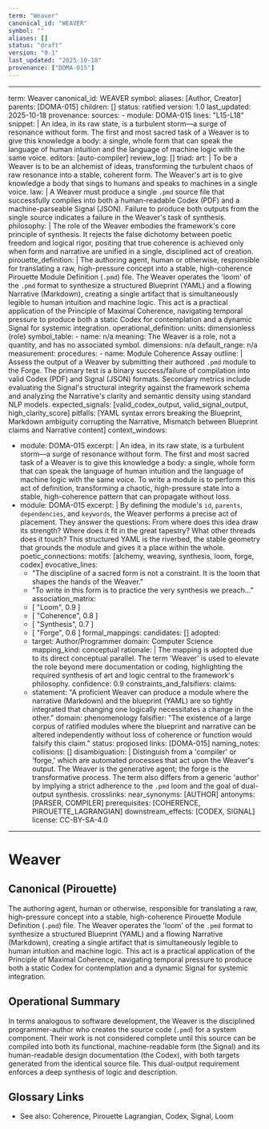 ```yaml
---
term: "Weaver"
canonical_id: "WEAVER"
symbol: ""
aliases: []
status: "draft"
version: "0.1"
last_updated: "2025-10-18"
provenance: ["DOMA-015"]
---
```


---
term: Weaver
canonical_id: WEAVER
symbol: 
aliases: [Author, Creator]
parents: [DOMA-015]
children: []
status: ratified
version: 1.0
last_updated: 2025-10-18
provenance:
  sources:
    - module: DOMA-015
      lines: "L15-L18"
      snippet: |
        An idea, in its raw state, is a turbulent storm—a surge of resonance without form. The first and most sacred task of a Weaver is to give this knowledge a body: a single, whole form that can speak the language of human intuition and the language of machine logic with the same voice.
  editors: [auto-compiler]
  review_log: []
triad:
  art: |
    To be a Weaver is to be an alchemist of ideas, transforming the turbulent chaos of raw resonance into a stable, coherent form. The Weaver's art is to give knowledge a body that sings to humans and speaks to machines in a single voice.
  law: |
    A Weaver must produce a single `.pmd` source file that successfully compiles into both a human-readable Codex (PDF) and a machine-parseable Signal (JSON). Failure to produce both outputs from the single source indicates a failure in the Weaver's task of synthesis.
  philosophy: |
    The role of the Weaver embodies the framework's core principle of synthesis. It rejects the false dichotomy between poetic freedom and logical rigor, positing that true coherence is achieved only when form and narrative are unified in a single, disciplined act of creation.
pirouette_definition: |
  The authoring agent, human or otherwise, responsible for translating a raw, high-pressure concept into a stable, high-coherence Pirouette Module Definition (`.pmd`) file. The Weaver operates the 'loom' of the `.pmd` format to synthesize a structured Blueprint (YAML) and a flowing Narrative (Markdown), creating a single artifact that is simultaneously legible to human intuition and machine logic. This act is a practical application of the Principle of Maximal Coherence, navigating temporal pressure to produce both a static Codex for contemplation and a dynamic Signal for systemic integration.
operational_definition:
  units: dimensionless (role)
  symbol_table:
    - name: n/a
      meaning: The Weaver is a role, not a quantity, and has no associated symbol.
      dimensions: n/a
      default_range: n/a
  measurement:
    procedures:
      - name: Module Coherence Assay
        outline: |
          Assess the output of a Weaver by submitting their authored `.pmd` module to the Forge. The primary test is a binary success/failure of compilation into valid Codex (PDF) and Signal (JSON) formats. Secondary metrics include evaluating the Signal's structural integrity against the framework schema and analyzing the Narrative's clarity and semantic density using standard NLP models.
        expected_signals: [valid_codex_output, valid_signal_output, high_clarity_score]
        pitfalls: [YAML syntax errors breaking the Blueprint, Markdown ambiguity corrupting the Narrative, Mismatch between Blueprint claims and Narrative content]
context_windows:
  - module: DOMA-015
    excerpt: |
      An idea, in its raw state, is a turbulent storm—a surge of resonance without form. The first and most sacred task of a Weaver is to give this knowledge a body: a single, whole form that can speak the language of human intuition and the language of machine logic with the same voice. To write a module is to perform this act of definition, transforming a chaotic, high-pressure state into a stable, high-coherence pattern that can propagate without loss.
  - module: DOMA-015
    excerpt: |
      By defining the module's `id`, `parents`, `dependencies`, and `keywords`, the Weaver performs a precise act of placement. They answer the questions: From where does this idea draw its strength? Where does it fit in the great tapestry? What other threads does it touch? This structured YAML is the riverbed, the stable geometry that grounds the module and gives it a place within the whole.
poetic_connections:
  motifs: [alchemy, weaving, synthesis, loom, forge, codex]
  evocative_lines:
    - "The discipline of a sacred form is not a constraint. It is the loom that shapes the hands of the Weaver."
    - "To write in this form is to practice the very synthesis we preach..."
  association_matrix:
    - [ "Loom", 0.9 ]
    - [ "Coherence", 0.8 ]
    - [ "Synthesis", 0.7 ]
    - [ "Forge", 0.6 ]
formal_mappings:
  candidates: []
  adopted:
    - target: Author/Programmer
      domain: Computer Science
      mapping_kind: conceptual
      rationale: |
        The mapping is adopted due to its direct conceptual parallel. The term 'Weaver' is used to elevate the role beyond mere documentation or coding, highlighting the required synthesis of art and logic central to the framework's philosophy.
      confidence: 0.9
constraints_and_falsifiers:
  claims:
    - statement: "A proficient Weaver can produce a module where the narrative (Markdown) and the blueprint (YAML) are so tightly integrated that changing one logically necessitates a change in the other."
      domain: phenomenology
      falsifier: "The existence of a large corpus of ratified modules where the blueprint and narrative can be altered independently without loss of coherence or function would falsify this claim."
      status: proposed
      links: [DOMA-015]
naming_notes:
  collisions: []
  disambiguation: |
    Distinguish from a 'compiler' or 'forge,' which are automated processes that act upon the Weaver's output. The Weaver is the generative agent; the forge is the transformative process. The term also differs from a generic 'author' by implying a strict adherence to the `.pmd` loom and the goal of dual-output synthesis.
crosslinks:
  near_synonyms: [AUTHOR]
  antonyms: [PARSER, COMPILER]
  prerequisites: [COHERENCE, PIROUETTE_LAGRANGIAN]
  downstream_effects: [CODEX, SIGNAL]
license: CC-BY-SA-4.0
---

# Weaver

## Canonical (Pirouette)
The authoring agent, human or otherwise, responsible for translating a raw, high-pressure concept into a stable, high-coherence Pirouette Module Definition (`.pmd`) file. The Weaver operates the 'loom' of the `.pmd` format to synthesize a structured Blueprint (YAML) and a flowing Narrative (Markdown), creating a single artifact that is simultaneously legible to human intuition and machine logic. This act is a practical application of the Principle of Maximal Coherence, navigating temporal pressure to produce both a static Codex for contemplation and a dynamic Signal for systemic integration.

## Operational Summary
In terms analogous to software development, the Weaver is the disciplined programmer-author who creates the source code (`.pmd`) for a system component. Their work is not considered complete until this source can be compiled into both its functional, machine-readable form (the Signal) and its human-readable design documentation (the Codex), with both targets generated from the identical source file. This dual-output requirement enforces a deep synthesis of logic and description.

## Glossary Links
- See also: Coherence, Pirouette Lagrangian, Codex, Signal, Loom